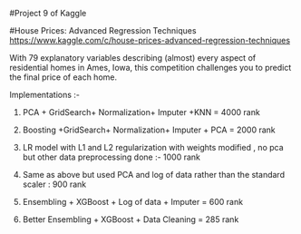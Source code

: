 #Project 9 of Kaggle

#House Prices: Advanced Regression Techniques
https://www.kaggle.com/c/house-prices-advanced-regression-techniques

With 79 explanatory variables describing (almost) every aspect of residential homes in Ames, Iowa, this competition challenges you to predict the final price of each home.

Implementations :-

1. PCA + GridSearch+ Normalization+ Imputer +KNN = 4000 rank

2. Boosting +GridSearch+ Normalization+ Imputer + PCA = 2000 rank

3. LR model with L1 and L2 regularization with weights modified , no pca but other data preprocessing done :- 1000 rank

4. Same as above but used PCA and log of data rather than the standard scaler : 900 rank

5. Ensembling + XGBoost + Log of data + Imputer = 600 rank

6. Better Ensembling + XGBoost + Data Cleaning = 285 rank
